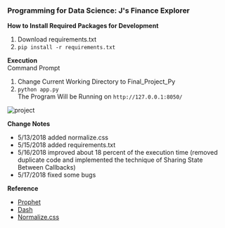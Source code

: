### Programming for Data Science: J's Finance Explorer

**How to Install Required Packages for Development**
1. Download requirements.txt
2. `pip install -r requirements.txt`

**Execution**<br/>
Command Prompt
1. Change Current Working Directory to Final_Project_Py
2. `python app.py`<br/>
The Program Will be Running on `http://127.0.0.1:8050/`

![project](https://user-images.githubusercontent.com/22257488/40204844-908f2eba-59ef-11e8-9153-cadb72135b16.png)

**Change Notes**
- 5/13/2018 added normalize.css
- 5/15/2018 added requirements.txt
- 5/16/2018 improved about 18 percent of the execution time (removed duplicate code and implemented the technique of Sharing State Between Callbacks)
- 5/17/2018 fixed some bugs

**Reference**
- [Prophet](https://facebook.github.io/prophet/)
- [Dash](https://dash.plot.ly/)
- [Normalize.css](https://necolas.github.io/normalize.css/)
